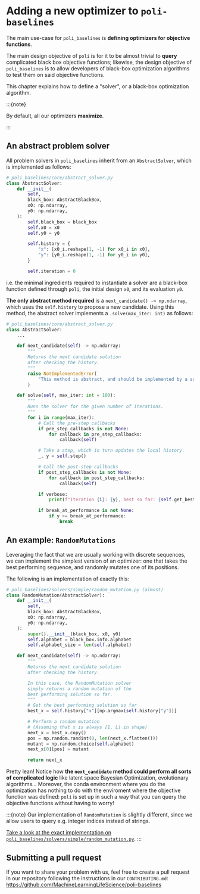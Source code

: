 # Adding a new optimizer to `poli-baselines`

The main use-case for `poli_baselines` is **defining optimizers for objective functions**.

The main design objective of `poli` is for it to be almost trivial to **query** complicated black box objective functions; likewise, the design objective of `poli_baselines` is to allow developers of black-box optimization algorithms to test them on said objective functions.  

This chapter explains how to define a "solver", or a black-box optimization algorithm.

:::{note}

By default, all our optimizers **maximize**.

:::

## An abstract problem solver

All problem solvers in `poli_baselines` inherit from an `AbstractSolver`, which is implemented as follows:

```python
# poli_baselines/core/abstract_solver.py
class AbstractSolver:
    def __init__(
        self,
        black_box: AbstractBlackBox,
        x0: np.ndarray,
        y0: np.ndarray,
    ):
        self.black_box = black_box
        self.x0 = x0
        self.y0 = y0

        self.history = {
            "x": [x0_i.reshape(1, -1) for x0_i in x0],
            "y": [y0_i.reshape(1, -1) for y0_i in y0],
        }

        self.iteration = 0
```

i.e. the minimal ingredients required to instantiate a solver are a black-box function defined through `poli`, the initial design `x0`, and its evaluation `y0`.

**The only abstract method required** is a `next_candidate() -> np.ndarray`, which uses the `self.history` to propose a new candidate. Using this method, the abstract solver implements a `.solve(max_iter: int)` as follows:

```python
# poli_baselines/core/abstract_solver.py
class AbstractSolver:
    ...

    def next_candidate(self) -> np.ndarray:
        """
        Returns the next candidate solution
        after checking the history.
        """
        raise NotImplementedError(
            "This method is abstract, and should be implemented by a subclass."
        )

    def solve(self, max_iter: int = 100):
        """
        Runs the solver for the given number of iterations.
        """
        for i in range(max_iter):
            # Call the pre-step callbacks
            if pre_step_callbacks is not None:
                for callback in pre_step_callbacks:
                    callback(self)

            # Take a step, which in turn updates the local history.
            _, y = self.step()

            # Call the post-step callbacks
            if post_step_callbacks is not None:
                for callback in post_step_callbacks:
                    callback(self)

            if verbose:
                print(f"Iteration {i}: {y}, best so far: {self.get_best_performance()}")

            if break_at_performance is not None:
                if y >= break_at_performance:
                    break
```

## An example: `RandomMutations`

Leveraging the fact that we are usually working with discrete sequences, we can implement the simplest version of an optimizer: one that takes the best performing sequence, and randomly mutates one of its positions.

The following is an implementation of exactly this:

```python
# poli_baselines/solvers/simple/random_mutation.py (almost)
class RandomMutation(AbstractSolver):
    def __init__(
        self,
        black_box: AbstractBlackBox,
        x0: np.ndarray,
        y0: np.ndarray,
    ):
        super().__init__(black_box, x0, y0)
        self.alphabet = black_box.info.alphabet
        self.alphabet_size = len(self.alphabet)

    def next_candidate(self) -> np.ndarray:
        """
        Returns the next candidate solution
        after checking the history.

        In this case, the RandomMutation solver
        simply returns a random mutation of the
        best performing solution so far.
        """
        # Get the best performing solution so far
        best_x = self.history["x"][np.argmax(self.history["y"])]

        # Perform a random mutation
        # (Assuming that x is always [1, L] in shape)
        next_x = best_x.copy()
        pos = np.random.randint(0, len(next_x.flatten()))
        mutant = np.random.choice(self.alphabet)
        next_x[0][pos] = mutant

        return next_x
```

Pretty lean! Notice how **the `next_candidate` method could perform all sorts of complicated logic** like latent space Bayesian Optimization, evolutionary algorithms... Moreover, the conda environment where you do the optimization has nothing to do with the enviroment where the objective function was defined: `poli` is set up in such a way that you can query the objective functions without having to worry!

:::{note}
Our implementation of `RandomMutation` is slightly different, since we allow users to query e.g. integer indices instead of strings.

[Take a look at the exact implementation on `poli_baselines/solvers/simple/random_mutation.py`](https://github.com/MachineLearningLifeScience/poli-baselines/blob/main/src/poli_baselines/solvers/simple/random_mutation.py).
:::

## Submitting a pull request

If you want to share your problem with us, feel free to create a pull request in our repository following the instructions in our `CONTRIBUTING.md`: https://github.com/MachineLearningLifeScience/poli-baselines
